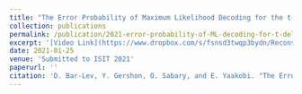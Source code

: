 ```yaml
---
title: "The Error Probability of Maximum Likelihood Decoding for the t-Deletion Channel"
collection: publications
permalink: /publication/2021-error-probability-of-ML-decoding-for-t-del
excerpt: '[Video Link](https://www.dropbox.com/s/fsnsd3twqp3bydn/Reconstruction-OmerSabary.mp4?dl=0)'
date: 2021-01-25
venue: 'Submitted to ISIT 2021'
paperurl: ''
citation: 'D. Bar-Lev, Y. Gershon, O. Sabary, and E. Yaakobi. "The Error Probability of Maximum Likelihood Decoding for the t-Deletion Channel", 2021.'
---
```

